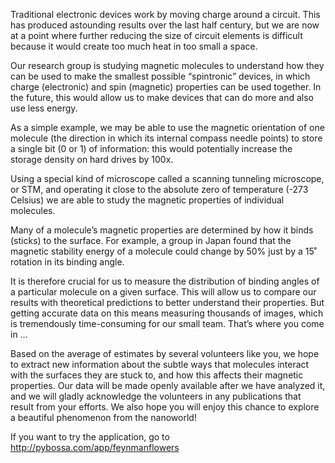Traditional electronic devices work by moving charge around a circuit. This has produced astounding results over the last half century, but we are now at a point where further reducing the size of circuit elements is difficult because it would create too much heat in too small a space.

Our research group is studying magnetic molecules to understand how they can be used to make the smallest possible “spintronic” devices, in which charge (electronic) and spin (magnetic) properties can be used together. In the future, this would allow us to make devices that can do more and also use less energy.

As a simple example, we may be able to use the magnetic orientation of one molecule (the direction in which its internal compass needle points) to store a single bit (0 or 1) of information: this would potentially increase the storage density on hard drives by 100x.

Using a special kind of microscope called a scanning tunneling microscope, or STM, and operating it close to the absolute zero of temperature (-273 Celsius) we are able to study the magnetic properties of individual molecules.

Many of a molecule’s magnetic properties are determined by how it binds (sticks) to the surface. For example, a group in Japan found that the magnetic stability energy of a molecule could change by 50% just by a 15˚ rotation in its binding angle.

It is therefore crucial for us to measure the distribution of binding angles of a particular molecule on a given surface. This will allow us to compare our results with theoretical predictions to better understand their properties. But getting accurate data on this means measuring thousands of images, which is tremendously time-consuming for our small team. That’s where you come in …

Based on the average of estimates by several volunteers like you, we hope to extract new information about the subtle ways that molecules interact with the surfaces they are stuck to, and how this affects their magnetic properties. Our data will be made openly available after we have analyzed it, and we will gladly acknowledge the volunteers in any publications that result from your efforts. We also hope you will enjoy this chance to explore a beautiful phenomenon from the nanoworld!

If you want to try the application, go to
http://pybossa.com/app/feynmanflowers
